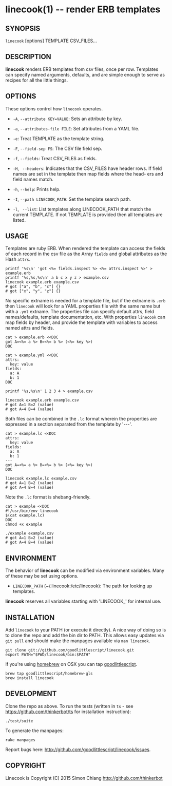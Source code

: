linecook(1) -- render ERB templates
=============================================

## SYNOPSIS

`linecook` [options] TEMPLATE CSV_FILES...

## DESCRIPTION

**linecook** renders ERB templates from csv files, once per row.  Templates
can specify named arguments, defaults, and are simple enough to serve as
recipes for all the little things.

## OPTIONS

These options control how `linecook` operates.

* `-A`, `--attribute KEY=VALUE`:
  Sets an attribute by key.

* `-a`, `--attributes-file FILE`:
  Set attributes from a YAML file.

* `-e`:
  Treat TEMPLATE as the template string.

* `-F`, `--field-sep FS`:
  The CSV file field sep.

* `-f`, `--fields`:
  Treat CSV_FILES as fields.

* `-H`, ` --headers`:
   Indicates that the CSV_FILES have header rows. If field names are set in
   the template then map fields where the head- ers and field names match.

* `-h`, `--help`:
  Prints help.

* `-I`, `--path LINECOOK_PATH`:
  Set the template search path.

* `-l`, ` --list`:
   List templates along LINECOOK_PATH that match the current TEMPLATE. If
   not TEMPLATE is provided then all templates are listed.

## USAGE

Templates are ruby ERB.  When rendered the template can access the fields of
each record in the csv file as the Array `fields` and global attributes as the
Hash `attrs`.

    printf '%s\n' 'got <%= fields.inspect %> <%= attrs.inspect %>' > example.erb
    printf '%s,%s,%s\n' a b c x y z > example.csv
    linecook example.erb example.csv
    # got ["a", "b", "c"] {}
    # got ["x", "y", "z"] {}

No specific extname is needed for a template file, but if the extname is
`.erb` then `linecook` will look for a YAML properties file with the same name
but with a `.yml` extname.  The properties file can specify default attrs,
field names/defaults, template documentation, etc.  With properties `linecook`
can map fields by header, and provide the template with variables to access
named attrs and fields.

    cat > example.erb <<DOC
    got A=<%= a %> B=<%= b %> (<%= key %>)
    DOC

    cat > example.yml <<DOC
    attrs:
      key: value
    fields:
      a: A
      b: 1
    DOC

    printf '%s,%s\n' 1 2 3 4 > example.csv

    linecook example.erb example.csv
    # got A=1 B=2 (value)
    # got A=4 B=4 (value)

Both files can be combined in the `.lc` format wherein the properties are
expressed in a section separated from the template by '---'.

    cat > example.lc <<DOC
    attrs:
      key: value
    fields:
      a: A
      b: 1
    ---
    got A=<%= a %> B=<%= b %> (<%= key %>)
    DOC

    linecook example.lc example.csv
    # got A=1 B=2 (value)
    # got A=4 B=4 (value)

Note the `.lc` format is shebang-friendly.

    cat > example <<DOC
    #!/usr/bin/env linecook
    $(cat example.lc)
    DOC
    chmod +x example

    ./example example.csv
    # got A=1 B=2 (value)
    # got A=4 B=4 (value)

## ENVIRONMENT

The behavior of **linecook** can be modified via environment variables. Many
of these may be set using options.

* `LINECOOK_PATH` (~/.linecook:/etc/linecook):
  The path for looking up templates.

**linecook** reserves all variables starting with 'LINECOOK\_' for internal use.

## INSTALLATION

Add `linecook` to your PATH (or execute it directly). A nice way of doing so
is to clone the repo and add the bin dir to PATH. This allows easy updates via
`git pull` and should make the manpages available via `man linecook`.

    git clone git://github.com/goodlittlescript/linecook.git
    export PATH="$PWD/linecook/bin:$PATH"

If you're using [homebrew](http://brew.sh/) on OSX you can tap
[goodlittlescript](https://github.com/goodlittlescript/homebrew-gls).

    brew tap goodlittlescript/homebrew-gls
    brew install linecook

## DEVELOPMENT

Clone the repo as above.  To run the tests (written in `ts` - see
https://github.com/thinkerbot/ts for installation instruction):

    ./test/suite

To generate the manpages:

    rake manpages

Report bugs here: http://github.com/goodlittlescript/linecook/issues.

## COPYRIGHT

Linecook is Copyright (C) 2015 Simon Chiang <http://github.com/thinkerbot>
